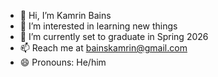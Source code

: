 - 👋 Hi, I’m Kamrin Bains
- 👀 I’m interested in learning new things
- 🌱 I’m currently set to graduate in Spring 2026
- 📫 Reach me at bainskamrin@gmail.com
- 😄 Pronouns: He/him

<!---
kamrinbains/kamrinbains is a ✨ special ✨ repository because its `README.md` (this file) appears on your GitHub profile.
You can click the Preview link to take a look at your changes.
--->
